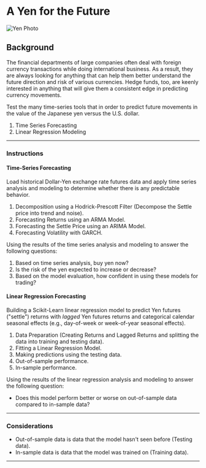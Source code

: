 # A Yen for the Future

![Yen Photo](Images/readme-photo.png)

## Background

The financial departments of large companies often deal with foreign currency transactions while doing international business. As a result, they are always looking for anything that can help them better understand the future direction and risk of various currencies. Hedge funds, too, are keenly interested in anything that will give them a consistent edge in predicting currency movements.

Test the many time-series tools that in order to predict future movements in the value of the Japanese yen versus the U.S. dollar.

1. Time Series Forecasting
2. Linear Regression Modeling

- - -

### Instructions

#### Time-Series Forecasting

Load historical Dollar-Yen exchange rate futures data and apply time series analysis and modeling to determine whether there is any predictable behavior.

1. Decomposition using a Hodrick-Prescott Filter (Decompose the Settle price into trend and noise).
2. Forecasting Returns using an ARMA Model.
3. Forecasting the Settle Price using an ARIMA Model.
4. Forecasting Volatility with GARCH.

Using the results of the time series analysis and modeling to answer the following questions:

1. Based on time series analysis, buy yen now?
2. Is the risk of the yen expected to increase or decrease?
3. Based on the model evaluation, how confident in using these models for trading?

#### Linear Regression Forecasting

Building a Scikit-Learn linear regression model to predict Yen futures ("settle") returns with *lagged* Yen futures returns and categorical calendar seasonal effects (e.g., day-of-week or week-of-year seasonal effects).

1. Data Preparation (Creating Returns and Lagged Returns and splitting the data into training and testing data).
2. Fitting a Linear Regression Model.
3. Making predictions using the testing data.
4. Out-of-sample performance.
5. In-sample performance.

Using the results of the linear regression analysis and modeling to answer the following question:

* Does this model perform better or worse on out-of-sample data compared to in-sample data?

- - -

### Considerations

* Out-of-sample data is data that the model hasn't seen before (Testing data).
* In-sample data is data that the model was trained on (Training data).

- - -
